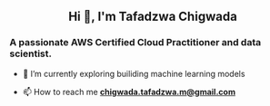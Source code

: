 
<h2 align="center">Hi 👋, I'm Tafadzwa Chigwada</h2>
<h3 align="left">A passionate AWS Certified Cloud Practitioner and data scientist.</h3>

- 🌱 I’m currently exploring builiding machine learning models

- 📫 How to reach me **chigwada.tafadzwa.m@gmail.com**
